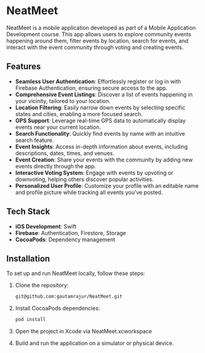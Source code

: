 # NeatMeet

NeatMeet is a mobile application developed as part of a Mobile Application Development course. This app allows users to explore community events happening around them, filter events by location, search for events, and interact with the event community through voting and creating events. 

## Features

- **Seamless User Authentication**: Effortlessly register or log in with Firebase Authentication, ensuring secure access to the app.  
- **Comprehensive Event Listings**: Discover a list of events happening in your vicinity, tailored to your location.  
- **Location Filtering**: Easily narrow down events by selecting specific states and cities, enabling a more focused search.  
- **GPS Support**: Leverage real-time GPS data to automatically display events near your current location.  
- **Search Functionality**: Quickly find events by name with an intuitive search feature.  
- **Event Insights**: Access in-depth information about events, including descriptions, dates, times, and venues.  
- **Event Creation**: Share your events with the community by adding new events directly through the app.  
- **Interactive Voting System**: Engage with events by upvoting or downvoting, helping others discover popular activities.  
- **Personalized User Profile**: Customize your profile with an editable name and profile picture while tracking all events you've posted.  

## Tech Stack

- **iOS Development**: Swift
- **Firebase**: Authentication, Firestore, Storage
- **CocoaPods**: Dependency management

## Installation

To set up and run NeatMeet locally, follow these steps:

1. Clone the repository:
   ```bash
   git@github.com:gautamrajur/NeatMeet.git
   ```

2. Install CocoaPods dependencies:
   ```bash
   pod install
   ```

3. Open the project in Xcode via NeatMeet.xcworkspace

4. Build and run the application on a simulator or physical device.
